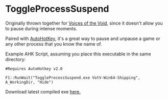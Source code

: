 # ToggleProcessSuspend

Originally thrown together for [Voices of the Void](https://mrdrnose.itch.io/votv), since it doesn't allow you to pause during intense moments.

Paired with [AutoHotKey](https://www.autohotkey.com/download/ahk-v2.exe), it's a great way to pause and unpause a game or any other process that you know the name of.

Example AHK Script, assuming you place this executable in the same directory:
```
#Requires AutoHotkey v2.0

F1::RunWait("ToggleProcessSuspend.exe VotV-Win64-Shipping", A_WorkingDir, "Hide")
```

Download latest compiled exe [here.](https://github.com/Shaosil/ToggleProcessSuspend/releases/latest/download/ToggleProcessSuspend.exe)
